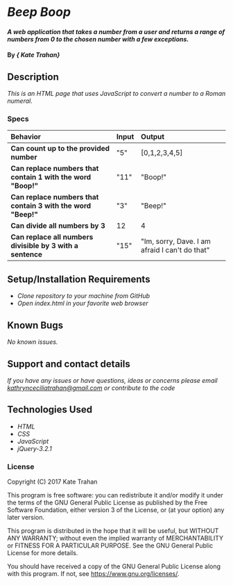 # _Beep Boop_

#### _A web application that takes a number from a user and returns a range of numbers from 0 to the chosen number with a few exceptions._

#### By _**{ Kate Trahan}**_

## Description

_This is an HTML page that uses JavaScript to convert a number to a Roman numeral._


### Specs
| Behavior | Input | Output |
| :-------------     | :------------- | :-------------
| **Can count up to the provided number** | "5" | [0,1,2,3,4,5] |
| **Can replace numbers that contain 1 with the word "Boop!"**| "11" | "Boop!" |
| **Can replace numbers that contain 3 with the word "Beep!"** | "3" | "Beep!" |
| **Can divide all numbers by 3** | 12 | 4 |
| **Can replace all numbers divisible by 3 with a sentence** | "15" | "Im, sorry, Dave. I am afraid I can't do that" |


## Setup/Installation Requirements

* _Clone repository to your machine from GitHub_
* _Open index.html in your favorite web browser_

## Known Bugs

_No known issues._

## Support and contact details

_If you have any issues or have questions, ideas or concerns please email kathrynceciliatrahan@gmail.com or contribute to the code_

## Technologies Used

* _HTML_
* _CSS_
* _JavaScript_
* _jQuery-3.2.1_

### License
Copyright (C) 2017 Kate Trahan

This program is free software: you can redistribute it and/or modify it under the terms of the GNU General Public License as published by the Free Software Foundation, either version 3 of the License, or (at your option) any later version.

This program is distributed in the hope that it will be useful, but WITHOUT ANY WARRANTY; without even the implied warranty of MERCHANTABILITY or FITNESS FOR A PARTICULAR PURPOSE. See the GNU General Public License for more details.

You should have received a copy of the GNU General Public License along with this program. If not, see https://www.gnu.org/licenses/.
